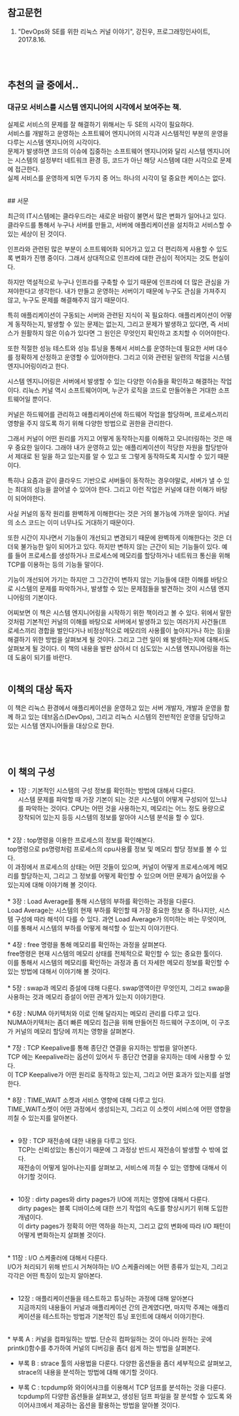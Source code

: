 ## 참고문헌
 
1. "DevOps와 SE를 위한 리눅스 커널 이야기", 강진우, 프로그래밍인사이트, 2017.8.16.

<br/><br/>

## 추천의 글 중에서..

  ### 대규모 서비스를 시스템 엔지니어의 시각에서 보여주는 책. 

  실제로 서비스의 문제를 잘 해결하기 위해서는 두 SE의 시각이 필요하다. <br/>
  서비스를 개발하고 운영하는 소프트웨어 엔지니어의 시각과 시스템적인 부분의 운영을 다루는 시스템 엔지니어의 시각이다. <br/>
  문제가 발생하면 코드의 이슈에 집중하는 소프트웨어 엔지니어와 달리 시스템 엔지니어는 시스템의 설정부터 네트워크 환경 등, 코드가 아닌 해당 시스템에 대한 시각으로 문제에 접근한다. <br/>
  실제 서비스를 운영하게 되면 두가지 중 어느 하나의 시각이 덜 중요한 케이스는 없다. <br/>
  
<br/>
## 서문

 최근의 IT시스템에는 클라우드라는 새로운 바람이 불면서 많은 변화가 일어나고 있다. 클라우드를 통해서 누구나 서버를 만들고, 서버에 애플리케이션을 설치하고 서비스할 수 있는 세상이 된 것이다. <br/>

 인프라와 관련된 많은 부분이 소프트웨어화 되어가고 있고 더 편리하게 사용할 수 있도록 변화가 진행 중이다. 그래서 상대적으로 인프라에 대한 관심이 적어지는 것도 현실이다. <br/>

 하지만 역설적으로 누구나 인프라를 구축할 수 있기 때문에 인프라에 더 많은 관심을 가져야한다고 생각한다. 내가 만들고 운영하는 서버이기 때문에 누구도 관심을 가져주지 않고, 누구도 문제를 해결해주지 않기 때문이다. <br/>

 특히 애플리케이션이 구동되는 서버와 관련된 지식이 꼭 필요하다. 애플리케이션이 어떻게 동작하는지, 발생할 수 있는 문제는 없는지, 그리고 문제가 발생하고 있다면, 즉 서비스가 원활하지 않은 이슈가 있다면 그 원인은 무엇인지 확인하고 조치할 수 이어야한다. <br/>

 또한 적절한 성능 테스트와 성능 튜닝을 통해서 서비스를 운영하는데 필요한 서버 대수를 정확하게 산정하고 운영할 수 있어야한다. 그리고 이와 관련된 일련의 작업을 시스템 엔지니어링이라고 한다. <br/>

 시스템 엔지니어링은 서버에서 발생할 수 있는 다양한 이슈들을 확인하고 해결하는 작업이다. 리뉵스 커널 역시 소프트웨어이며, 누군가 로직을 코드로 만들어놓은 거대한 소프트웨어일 뿐이다. <br/>

 커널은 하드웨어를 관리하고 애플리케이션에 하드웨어 작업을 할당하며, 프로세스끼리 영향을 주지 않도록 하기 위해 다양한 방법으로 권한을 관리한다. <br/>

 그래서 커널이 어떤 원리를 가지고 어떻게 동작하는지를 이해하고 모니터링하는 것은 매우 중요한 일이다. 그래야 내가 운영하고 있는 애플리케이션이 적당한 자원을 할당받아서 제대로 된 일을 하고 있는지를 알 수 있고 또 그렇게 동작하도록 지시할 수 있기 때문이다. <br/>

 특히나 요즘과 같이 클라우드 기반으로 서버들이 동작하는 경우야말로, 서버가 낼 수 있는 최대의 성능을 끌어낼 수 있어야 한다. 그리고 이런 작업은 커널에 대한 이해가 바탕이 되어야한다. <br/>

 사실 커널의 동작 원리를 완벽하게 이해한다는 것은 거의 불가능에 가까운 일이다. 커널의 소스 코드는 이미 너무나도 거대하기 때문이다. <br/>

 또한 시간이 지나면서 기능들이 개선되고 변경되기 때문에 완벽하게 이해한다는 것은 더더욱 불가능한 일이 되어가고 있다. 하지만 변하지 않는 근간이 되는 기능들이 있다. 예를 들어 프로세스를 생성하거나 프로세스에 메모리를 할당하거나 네트워크 통신을 위해 TCP를 이용하는 등의 기능들 말이다. <br/>

 기능이 개선되어 가기는 하지만 그 그간간이 변하지 않는 기능들에 대한 이해를 바탕으로 시스템의 문제를 파악하거나, 발생할 수 있는 문제점들을 발견하는 것이 시스템 엔지니어링의 기본이다. <br/>

 어찌보면 이 책은 시스템 엔지니어링을 시작하기 위한 책이라고 볼 수 있다. 위에서 말한 것처럼 기본적인 커널의 이해를 바탕으로 서버에서 발생하고 있는 여러가지 사건들(프로세스끼리 경합을 벌인다거나 비정상적으로 메모리의 사용률이 높아지거나 하는 등)을 해결하기 위한 방법을 살펴보게 될 것이다. 그리고 그런 일이 왜 발생하는지에 대해서도 살펴보게 될 것이다. 이 책의 내용을 발판 삼아서 더 심도있는 시스템 엔지니어링을 하는데 도움이 되기를 바란다. <br/>
<br/>

## 이책의 대상 독자  

이 책은 리눅스 환경에서 애플리케이션을 운영하고 있는 서버 개발자, 개발과 운영을 함께 하고 있는 데브옵스(DevOps), 그리고 리눅스 시스템의 전반적인 운영을 담당하고 있는 시스템 엔지니어들을 대상으로 한다. 

<br/><br/>

## 이 책의 구성

* 1장 : 기본적인 시스템의 구성 정보를 확인하는 방법에 대해서 다룬다. <br/>
  시스템 문제를 파악할 때 가장 기본이 되는 것은 시스템이 어떻게 구성되어 있느냐를 파악하는 것이다. CPU는 어떤 것을 사용하는지, 메모리는 어느 정도 용량으로 장착되어 있는지 등등 시스템의 정보를 알아야 시스템 분석을 할 수 있다. <br/>
<br/>
* 2장 : top명령을 이용한 프로세스의 정보를 확인해본다.  <br/>
top명령으로 ps명령처럼 프로세스의 cpu사용률 정보 및 메모리 할당 정보를 볼 수 있다. <br/> 이 과정에서 프로세스의 상태는 어떤 것들이 있으며, 커널이 어떻게 프로세스에게 메모리를 할당하는지, 그리고 그 정보를 어떻게 확인할 수 있으며 어떤 문제가 숨어있을 수 있는지에 대해 이야기해 볼 것이다.
<br/><br/>
* 3장 : Load Average를 통해 시스템의 부하를 확인하는 과정을 다룬다. <br/>
Load Average는 시스템의 현재 부하를 확인할 때 가장 중요한 정보 중 하나지만, 시스템 구성에 따라 해석이 다를 수 있다. 과연 Load Average가 의미하는 바는 무엇이며, 이를 통해서 시스템의 부하를 어떻게 해석할 수 있는지 이야기한다. <br/><br/>
* 4장 : free 명령을 통해 메모리를 확인하는 과정을 살펴본다.<br/>
free명령은 현재 시스템의 메모리 상태를 전체적으로 확인할 수 있는 중요한 툴이다. <br/> 이를 통해서 시스템의 메모리를 확인하는 과정과 좀 더 자세한 메모리 정보를 확인할 수 있는 방법에 대해서 이야기해 볼 것이다. <br/><br/>
* 5장 : swap과 메모리 증설에 대해 다룬다. swap영역이란 무엇인지, 그리고 swap을 사용하는 것과 메모리 증설이 어떤 관계가 있는지 이야기한다. <br/><br/>
* 6장 : NUMA 아키텍처와 이로 인해 달라지는 메모리 관리를 다루고 있다.<br/>
NUMA아키텍처는 좀더 빠른 메모리 접근을 위해 만들어진 하드웨어 구조이며, 이 구조가 커널의 메모리 할당에 끼치는 영향을 살펴본다. <br/><br/>
* 7장 : TCP Keepalive를 통해 종단간 연결을 유지하는 방법을 알아본다. <br/>
TCP 에는 Keepalive라는 옵션이 있어서 두 종단간 연결을 유지하는 데에 사용할 수 있다.<br/> 이 TCP Keepalive가 어떤 원리로 동작하고 있는지, 그리고 어떤 효과가 있는지를 설명한다. 
<br/><br/>
* 8장 : TIME_WAIT 소켓과 서비스 영향에 대해 다루고 있다.<br/>
 TIME_WAIT소켓이 어떤 과정에서 생성되는지, 그리고 이 소켓이 서비스에 어떤 영향을 끼칠 수 있는지를 알아본다. <br/><br/>

* 9장 : TCP 재전송에 대한 내용을 다루고 있다. <br/>
TCP는 신뢰성있는 통신이기 때문에 그 과정상 반드시 재전송이 발생할 수 밖에 없다. <br/> 재전송이 어떻게 일어나는지를 살펴보고, 서비스에 끼칠 수 있는 영향에 대해서 이야기할 것이다. <br/><br/>

* 10장 : dirty pages와 dirty pages가 I/O에 끼치는 영향에 대해서 다룬다. <br/>
dirty pages는 블록 디바이스에 대한 쓰기 작업의 속도를 향상시키기 위해 도입한 개념이다. <br/>
이 dirty pages가 정확히 어떤 역하을 하는지, 그리고 값의 변화에 따라 I/O 패턴이 어떻게 변화하는지 살펴볼 것이다. <br/>
<br/>
* 11장 : I/O 스케줄러에 대해서 다룬다. <br/>
I/O가 처리되기 위해 반드시 거쳐야하는 I/O 스케줄러에는 어떤 종류가 있는지, 그리고 각각은 어떤 특징이 있는지 알아본다. 
<br/><br/>

* 12장 : 애플리케이션들을 테스트하고 튜닝하는 과정에 대해 알아본다 <br/>
지금까지의 내용들이 커널과 애플리케이션 간의 관계였다면, 마지막 주제는 애플리케이션을 테스트하는 방법과 기본적인 튜닝 포인트에 대해서 이야기한다. <br/>
<br/>
* 부록 A : 커널을 컴파일하는 방법. 단순히 컴파일하는 것이 아니라 원하는 곳에 printk()함수를 추가하여 커널의 디버깅을 좀더 쉽게 하는 방법을 살펴본다. <br/>

* 부록 B : strace 툴의 사용법을 다룬다. 다양한 옵션들을 좀더 세부적으로 살펴보고, strace의 내용을 분석하는 방법에 대해 얘기할 것이다. <br/>

* 부록 C : tcpdump와 와이어샤크를 이용해서 TCP 덤프를 분석하는 것을 다룬다. tcpdump의 다양한 옵션들을 살펴보고, 생성된 덤프 파일을 잘 분석할 수 있도록 와이어샤크에서 제공하는 옵션을 활용하는 방법을 알아볼 것이다. 
 
